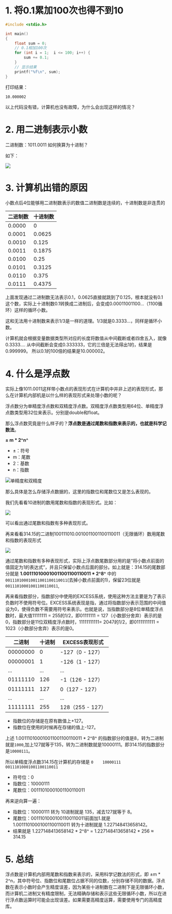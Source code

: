 # 1. 将0.1累加100次也得不到10

```c
#include <stdio.h>

int main()
{
    float sum = 0;    
	// 0.1相加100次
    for (int i = 1;  i <= 100; i++) {
		sum += 0.1;    
	}   
	// 显示结果
    printf("%f\n", sum); 
}
```

打印结果：
```
10.000002
```

以上代码没有错，计算机也没有故障，为什么会出现这样的情况？

# 2. 用二进制表示小数
二进制数：1011.0011 如何换算为十进制？

如下：

![](/images/ProgrammeBasic/06/02.png)


# 3. 计算机出错的原因
小数点后4位能够用二进制数表示的数值二进制数是连续的，十进制数是非连贯的


| 二进制数     | 十进制数  |
|-------------|-----------|
| 0.0000      | 0         |
| 0.0001      | 0.0625    |
| 0.0010      | 0.125     |
| 0.0011      | 0.1875    |
| 0.0100      | 0.25      |
| 0.0101      | 0.3125    |
| 0.0110      | 0.375     |
| 0.0111      | 0.4375    |

上面发现通过二进制数无法表示0.1，0.0625直接就跳到了0.125，根本就没有0.1这个数，实际上十进制数0.1转换成二进制后，会变成0.00011001100…（1100循环）这样的循环小数。

这和无法用十进制数来表示1/3是一样的道理。1/3就是0.3333…，同样是循环小数。

计算机就会根据变量数据类型所对应的长度将数值从中间截断或者四舍五入，就像0.3333.... 从中间截断会变成0.333333，它的三倍是无法得出1的，结果是0.999999。 所以0.1的100倍的结果是10.000002。

# 4. 什么是浮点数

实际上像1011.0011这样带小数点的表现形式在计算机中并非上述的表现形式，那么在计算机内部机是以什么样的表现形式来处理小数的呢？

浮点数分为单精度浮点数和双精度浮点数。双精度浮点数类型用64位、单精度浮点数类型用32位来表示。分别是double和float。

那么浮点数究竟是什么样子的？**浮点数是通过尾数和指数来表示的，也就是科学记数法**。

**± m * 2^n^**
- ±：符号
- m：尾数
- 2：基数
- n：指数


![单精度和双精度](/images/ProgrammeBasic/06/01.png)

那么具体是怎么存储浮点数据的，这里的指数位和尾数位又是怎么表现的。

我们先看看10进制的数用尾数和指数的表现形式。比如：

![](/images/ProgrammeBasic/06/03.png)


可以看出通过尾数和指数有多种表现形式。


再来看看314.15的二进制100111010.0010011001100110011（无限循环）数用尾数和指数的表现形式

![](/images/ProgrammeBasic/06/04.png)


通过尾数和指数有多种表现形式，实际上浮点数尾数部分用的是“将小数点前面的值固定为1的表达式”，并且只保留小数点后面的部分。如上就是：314.15的尾数部分就是 **1.001110100010011001100110011 * 2^8^** 中的 `001110100010011001100110011`(去掉小数点前面的1)，保留23位就是`00111010001001100110011`,

再来看指数部分，指数部分中使用的EXCESS系统，使用这种方法主要是为了表示负数时不使用符号位。EXCESS系统表现是指，通过将指数部分表示范围的中间值设为0，使得负数不需要用符号来表示。也就是说，当指数部分是8位单精度浮点数时，最大值11111111 = 255的1/2，即01111111 = 127（小数部分舍弃）表示的是0，指数部分是11位双精度浮点数时，11111111111= 2047的1/2，即01111111111 = 1023（小数部分舍弃）表示的是0。

| 二进制 | 十进制 | EXCESS表现形式 |
| --- | --- | --- |
| 00000000 | 0 | -127（0 - 127） |
| 00000001 | 1 | -126（1 - 127） |
| ... | ... | ... |
| 01111110 | 126 | -1（126 - 127） |
| 01111111 | 127 | 0（127 - 127） |
| ... | ... | ... |
| 11111111 | 255 | 128（255 - 127） |

- 指数位的存储是在原有数值上+127。
- 指数位在使用的时候再在存储的值上-127。

上述 1.001110100010011001100110011 * 2^8^ 的指数部分的值是8，转为二进制就是`1000`,加上127就等于135，转为二进制数就是10000111。即314.15的指数部分是`10000111`。

所以单精度浮点数314.15在计算机的存储是
`0    10000111    00111010001001100110011`
- 符号位：0
- 指数位：10000111
- 尾数位：00111010001001100110011


再来逆向算一遍：
- 指数位：10000111 转为 10进制就是 135，减去127就等于 8。
- 尾数位：00111010001001100110011前面加1.就是  1.00111010001001100110011 转为十进制就是 1.227148413658142。
- 结果就是 1.227148413658142 \* 2^8^  = 1.227148413658142 \* 256  ≈ 314.15

# 5. 总结
浮点数是计算机内部用尾数和指数来表示的，采用科学记数法的形式，即 ±m * 2^n，其中符号位、指数位和尾数位占据不同的位数，分别存储不同的数据。浮点数在表示小数时会产生精度误差，因为某些十进制数在二进制下是无限循环小数，而计算机二进制又有精度限制，无法精确存储和表示这些无限循环小数，所以在进行浮点数运算时可能会出现误差。如果需要高精度运算，需要使用专门的高精度库。